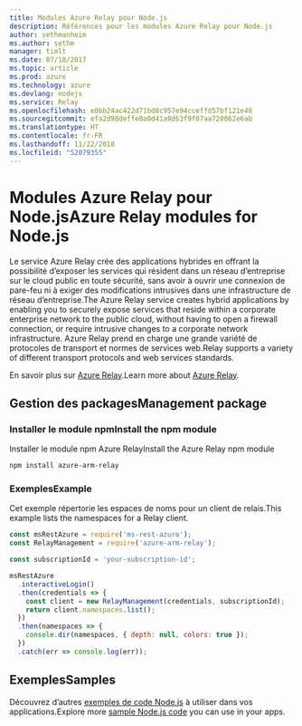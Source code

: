 ```yaml
---
title: Modules Azure Relay pour Node.js
description: Références pour les modules Azure Relay pour Node.js
author: sethmanheim
ms.author: sethm
manager: timlt
ms.date: 07/18/2017
ms.topic: article
ms.prod: azure
ms.technology: azure
ms.devlang: nodejs
ms.service: Relay
ms.openlocfilehash: e0bb24ac422d71bd8c957e94cceffd57bf121e48
ms.sourcegitcommit: efa2d98deffe8a0d41a8d63f9f07aa720862e6ab
ms.translationtype: HT
ms.contentlocale: fr-FR
ms.lasthandoff: 11/22/2018
ms.locfileid: "52079355"
---
```

# <a name="azure-relay-modules-for-nodejs"></a><span data-ttu-id="1ea5a-103">Modules Azure Relay pour Node.js</span><span class="sxs-lookup"><span data-stu-id="1ea5a-103">Azure Relay modules for Node.js</span></span>

<span data-ttu-id="1ea5a-104">Le service Azure Relay crée des applications hybrides en offrant la possibilité d’exposer les services qui résident dans un réseau d’entreprise sur le cloud public en toute sécurité, sans avoir à ouvrir une connexion de pare-feu ni à exiger des modifications intrusives dans une infrastructure de réseau d’entreprise.</span><span class="sxs-lookup"><span data-stu-id="1ea5a-104">The Azure Relay service creates hybrid applications by enabling you to securely expose services that reside within a corporate enterprise network to the public cloud, without having to open a firewall connection, or require intrusive changes to a corporate network infrastructure.</span></span> <span data-ttu-id="1ea5a-105">Azure Relay prend en charge une grande variété de protocoles de transport et normes de services web.</span><span class="sxs-lookup"><span data-stu-id="1ea5a-105">Relay supports a variety of different transport protocols and web services standards.</span></span>

<span data-ttu-id="1ea5a-106">En savoir plus sur [Azure Relay](https://docs.microsoft.com/azure/service-bus-relay/relay-what-is-it).</span><span class="sxs-lookup"><span data-stu-id="1ea5a-106">Learn more about [Azure Relay](https://docs.microsoft.com/azure/service-bus-relay/relay-what-is-it).</span></span>

## <a name="management-package"></a><span data-ttu-id="1ea5a-107">Gestion des packages</span><span class="sxs-lookup"><span data-stu-id="1ea5a-107">Management package</span></span>

### <a name="install-the-npm-module"></a><span data-ttu-id="1ea5a-108">Installer le module npm</span><span class="sxs-lookup"><span data-stu-id="1ea5a-108">Install the npm module</span></span>

<span data-ttu-id="1ea5a-109">Installer le module npm Azure Relay</span><span class="sxs-lookup"><span data-stu-id="1ea5a-109">Install the Azure Relay npm module</span></span>

```bash
npm install azure-arm-relay
```

### <a name="example"></a><span data-ttu-id="1ea5a-110">Exemples</span><span class="sxs-lookup"><span data-stu-id="1ea5a-110">Example</span></span>

<span data-ttu-id="1ea5a-111">Cet exemple répertorie les espaces de noms pour un client de relais.</span><span class="sxs-lookup"><span data-stu-id="1ea5a-111">This example lists the namespaces for a Relay client.</span></span>

```javascript
const msRestAzure = require('ms-rest-azure');
const RelayManagement = require('azure-arm-relay');

const subscriptionId = 'your-subscription-id';

msRestAzure
  .interactiveLogin()
  .then(credentials => {
    const client = new RelayManagement(credentials, subscriptionId);
    return client.namespaces.list();
  })
  .then(namespaces => {
    console.dir(namespaces, { depth: null, colors: true });
  })
  .catch(err => console.log(err));
```

## <a name="samples"></a><span data-ttu-id="1ea5a-112">Exemples</span><span class="sxs-lookup"><span data-stu-id="1ea5a-112">Samples</span></span>

<span data-ttu-id="1ea5a-113">Découvrez d’autres [exemples de code Node.js](https://azure.microsoft.com/resources/samples/?platform=nodejs) à utiliser dans vos applications.</span><span class="sxs-lookup"><span data-stu-id="1ea5a-113">Explore more [sample Node.js code](https://azure.microsoft.com/resources/samples/?platform=nodejs) you can use in your apps.</span></span>
